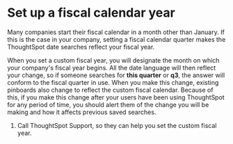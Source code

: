 # Set up a fiscal calendar year

Many companies start their fiscal calendar in a month other than January. If this is the case in your company, setting a fiscal calendar quarter makes the ThoughtSpot date searches reflect your fiscal year.

When you set a custom fiscal year, you will designate the month on which your company's fiscal year begins. All the date language will then reflect your change, so if someone searches for **this quarter** or **q3**, the answer will conform to the fiscal quarter in use. When you make this change, existing pinboards also change to reflect the custom fiscal calendar. Because of this, if you make this change after your users have been using ThoughtSpot for any period of time, you should alert them of the change you will be making and how it affects previous saved searches.

1.   Call ThoughtSpot Support, so they can help you set the custom fiscal year. 

